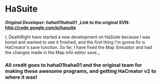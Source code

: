 # HaSuite #
**_Original Developer: haha01haha01_**
_**Link to the original SVN: http://code.google.com/p/hasuite**

I, DeathRight have started a new development on HaSuite because I was bored and wanted to see it finished, and the first thing I'm gonna fix is HaCreator's save function. So far, I have fixed the Map Simulator and had the changes made in the Map Info editor save._


### All credit goes to haha01haha01 and the original team for making these awesome programs, and getting HaCreator v2 to where it was! ###